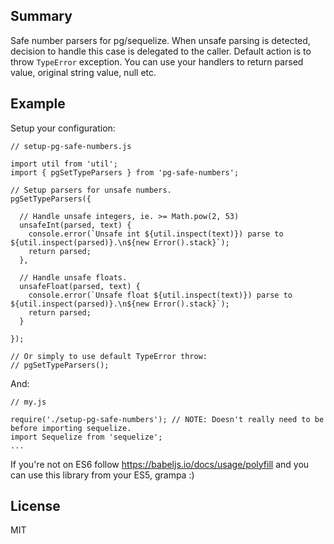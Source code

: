 
## Summary

Safe number parsers for pg/sequelize. When unsafe parsing is detected, decision to handle this case is delegated to the
caller. Default action is to throw `TypeError` exception. You can use your handlers to return parsed value, original
string value, null etc.

## Example

Setup your configuration:

    // setup-pg-safe-numbers.js

    import util from 'util';
    import { pgSetTypeParsers } from 'pg-safe-numbers';

    // Setup parsers for unsafe numbers.
    pgSetTypeParsers({

      // Handle unsafe integers, ie. >= Math.pow(2, 53)
      unsafeInt(parsed, text) {
        console.error(`Unsafe int ${util.inspect(text)}) parse to ${util.inspect(parsed)}.\n${new Error().stack}`);
        return parsed;
      },

      // Handle unsafe floats.
      unsafeFloat(parsed, text) {
        console.error(`Unsafe float ${util.inspect(text)}) parse to ${util.inspect(parsed)}.\n${new Error().stack}`);
        return parsed;
      }

    });

    // Or simply to use default TypeError throw:
    // pgSetTypeParsers();

And:

    // my.js

    require('./setup-pg-safe-numbers'); // NOTE: Doesn't really need to be before importing sequelize.
    import Sequelize from 'sequelize';
    ...

If you're not on ES6 follow https://babeljs.io/docs/usage/polyfill and you can use this library from your ES5, grampa :)

## License

MIT
